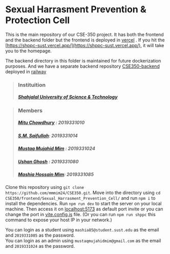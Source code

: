 # Sexual Harrasment Prevention & Protection Cell
  
This is the main repository of our CSE-350 project. It has both the frontend and the backend folder but the frontend is deployed in [vercel](https://vercel.com/) . If you hit the [https://shppc-sust.vercel.app/](https://shppc-sust.vercel.app/), it will take you to the homepage.  
  
  
The backend directory in this folder is maintained for future dockerization purposes. And we have a separate backend repository [CSE350-backend](https://github.com/mmmim24/cse350-backend) deployed in [railway](https://railway.app)

>### Instituition 
>##### [Shahjalal University of Science & Technology](https://sust.edu)  

>### Members   
> ##### [Mitu Chowdhury](https://github.com/MituChowdhury) : 2019331010
> ##### [S.M. Saifullah](https://github.com/Saif-2019331014): 2019331014
> ##### [Mustaq Mujahid Mim](https://github.com/mmmim24) : 2019331024
> ##### [Ushan Ghosh](https://github.com/UshanGhosh) : 2019331080
> ##### [Mashia Hossain Mim](https://github.com/mashia2019331085): 2019331085

Clone this repository using `git clone https://github.com/mmmim24/CSE350.git`. Move into the directory using `cd CSE350/frontend/Sexual_Harrasment_Prevention_Cell/` and run `npm i` to install the dependencies. Run `npm run dev` to start the server on your local machine. Then access it on [localhost:5173](http://127.0.0.1:5173) as default port invite or you can change the port in [vite.config.js](https://github.com/mmmim24/CSE350/tree/master/frontend/Sexual_Harrasment_Prevention_Cell/vite.config.js) file. (Or you can run `npm run shppc` this command to expose your host IP in your network.)

You can login as a student using `mashia85@student.sust.edu` as the email and `2019331085` as the password.  
You can login as an admin using `mustaqmujahidmim@gmail.com` as the email and `2019331024` as the password.
